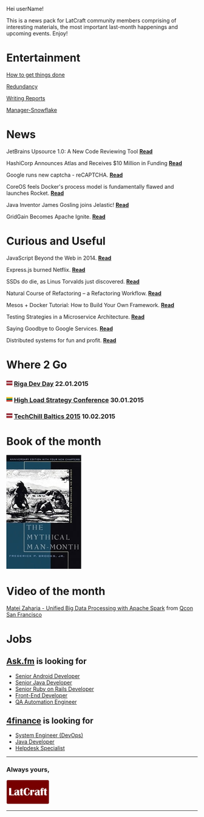 Hei userName!

This is a news pack for LatCraft community members comprising of interesting materials, the most important last-month happenings and upcoming events. Enjoy!


# Entertainment 

[How to get things done](pixies/sideproject.jpg)

[Redundancy](http://devopsreactions.tumblr.com/post/102352504591/redundancy)

[Writing Reports](http://devopsreactions.tumblr.com/post/103112947873/writing-reports)

[Manager-Snowflake](http://www.slideshare.net/SlavaPankratov/ss-535501)


# News

JetBrains Upsource 1.0: A New Code Reviewing Tool [**Read**](http://www.infoq.com/news/2014/12/jetbrains-upsource)

HashiCorp Announces Atlas and Receives $10 Million in Funding [**Read**](http://www.infoq.com/news/2014/12/hashicorp_atlas)

Google runs new captcha - reCAPTCHA. [**Read**](https://www.google.com/recaptcha/intro/index.html)

CoreOS feels Docker's process model is fundamentally flawed and launches Rocket. [**Read**](utm_content=buffer9a56f&utm_medium=social&utm_source=twitter.com&utm_campaign=buffer)

Java Inventor James Gosling joins Jelastic!
[**Read**](http://jelastic.com/java-rock-stars-james-gosling-bruno-souza-jump-aboard-jelastic-train/)

GridGain Becomes Apache Ignite. [**Read**](http://www.infoq.com/news/2014/12/gridgain-ignite)



# Curious and Useful

JavaScript Beyond the Web in 2014. [**Read**](http://www.sitepoint.com/javascript-beyond-web-2014/)

Express.js burned Netflix. [**Read**](http://www.infoq.com/news/2014/12/expressjs-burned-netflix)

SSDs do die, as Linus Torvalds just discovered. [**Read**](http://www.computerworld.com/article/2484998/solid-state-drives/ssds-do-die--as-linus-torvalds-just-discovered.html?page=2)


Natural Course of Refactoring – a Refactoring Workflow. [**Read**](http://www.infoq.com/articles/natural-course-refactoring)

Mesos + Docker Tutorial: How to Build Your Own Framework. [**Read**](https://www.voxxed.com/blog/2014/12/mesos-docker-tutorial-how-to-build-your-own-framework/)

Testing Strategies in a Microservice Architecture. [**Read**](http://martinfowler.com/articles/microservice-testing)

Saying Goodbye to Google Services. [**Read**](http://danielmiessler.com/blog/saying-goodbye-to-google-services/)

Distributed systems for fun and profit. [**Read**](http://book.mixu.net/distsys/single-page.html)

# Where 2 Go

### ![](pixies/lv_flag.png) [Riga Dev Day](http://rigadevday.lv/) 22.01.2015

### ![](pixies/lt_flag.png) [High Load Strategy Conference](http://www.highloadstrategy.lt/) 30.01.2015

### ![](pixies/lv_flag.png) [TechChill Baltics 2015](http://tcbaltics.com/) 10.02.2015



# Book of the month
[![](pixies/mymamo.jpg)](http://www.amazon.co.uk/Mythical-Man-month-Essays-Software-Engineering/dp/0201835959)


# Video of the month
<a href="http://www.infoq.com/presentations/apache-spark-big-data">Matei Zaharia  - Unified Big Data Processing with Apache Spark</a> from <a href="https://qconsf.com/presentation/unified-big-data-processing-apache-spark">Qcon San Francisco</a>



# Jobs

## [**Ask.fm**](http://ask.fm/) is looking for

- [Senior Android Developer](http://www.likeit.lv/job/askfm/senior-android-developer/3363/?search=ask.fm)
- [Senior Java Developer](http://www.likeit.lv/job/askfm/senior-java-developer/3359/?search=ask.fm)
- [Senior Ruby on Rails Developer](http://www.likeit.lv/job/askfm/senior-ruby-on-rails-developer/3360/?search=ask.fm)
- [Front-End Developer](http://www.likeit.lv/job/askfm/front-end-developer/3361/?search=ask.fm)
- [QA Automation Engineer](http://www.likeit.lv/job/askfm/automation-qa-engineer/3362/?search=ask.fm)

## [**4finance**](http://www.4financeit.com) is looking for
- [System Engineer (DevOps)](https://4finance.recruiterbox.com/jobs/fk0y2a/)
- [Java Developer](https://4finance.recruiterbox.com/jobs/fk0y2g)
- [Helpdesk Specialist](https://4finance.recruiterbox.com/jobs/fk0y2e/)


---
### **Always yours,**

[![](pixies/latcraft.png)](http://www.latcraft.lv)

---